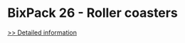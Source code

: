 # BixPack 26 - Roller coasters
[>> Detailed information](https://secure.shareit.com/shareit/product.html?productid=300806754&affiliateid=200057808)